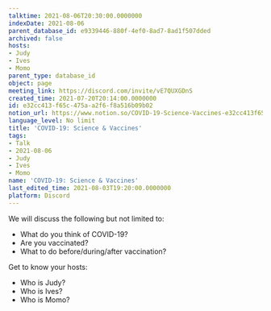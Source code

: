 ```yaml
---
talktime: 2021-08-06T20:30:00.0000000
indexDate: 2021-08-06
parent_database_id: e9339446-880f-4ef0-8ad7-8ad1f507dded
archived: false
hosts:
- Judy
- Ives
- Momo
parent_type: database_id
object: page
meeting_link: https://discord.com/invite/vE7QUXGDnS
created_time: 2021-07-20T20:14:00.0000000
id: e32cc413-f65c-475a-a2f6-f8a516b09b02
notion_url: https://www.notion.so/COVID-19-Science-Vaccines-e32cc413f65c475aa2f6f8a516b09b02
language_level: No limit
title: 'COVID-19: Science & Vaccines'
tags:
- Talk
- 2021-08-06
- Judy
- Ives
- Momo
name: 'COVID-19: Science & Vaccines'
last_edited_time: 2021-08-03T19:20:00.0000000
platform: Discord
---
```



We will discuss the following but not limited to:
   - What do you think of COVID-19?
   - Are you vaccinated?
   - What to do before/during/after vaccination?

Get to know your hosts:
   - Who is Judy?
   - Who is Ives?
   - Who is Momo?



